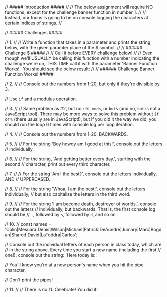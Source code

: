 // ##### Introduction #####
//
// The below assignment will require NO functions, except for the challenge banner function in number 1.
//
// Instead, our focus is going to be on console.logging the characters at certain indices of strings.
//



// ##### Challenges #####

// 1.
//
// Write a function that takes in a parameter and prints the string below, with the given paramter place of the $ symbol.
// 
// ###### Challenge $ #####
//
// Call it before EVERY challenge below!
//
// Even though we'll USUALLY be calling this function with a number indicating the challenge we're on, THIS TIME call it with the parameter 'Banner Function Works!'. You should see the below result:
//
// ###### Challenge Banner Function Works! #####


// 2.
//
// Console out the numbers from 1-20, but only if they're divisible by 3.

// Use `if` and a modulus operation.


// 3.
//
// Same problem as #2, but no `if`s, `mods`, or `but`s (and no, `but` is not a JavaScript tool). There may be more ways to solve this problem without `if` or `%` (there usually are in JavaScript!), but if you did it the way we did, you should run the loop 6 times with console log per loop iteration.



// 4.
//
// Console out the numbers from 1-20. BACKWARDS.


// 5.
//
// For the string 'Boy howdy am I good at this!', console out the letters
// individually.


// 6.
//
// For the string, 'And getting better every day.', starting with the second
// character, print out every third character.


// 7. 
//
// For the string 'Am I the best?', console out the letters individually, AND
// UPPERCASED.


// 8.
//
// For the string 'Whoa, I am the best!', console out the letters individually,
// but also capitalize the letters in the third word.


// 9.
//
// For the string 'I am become death, destroyer of worlds.', console out the letters
//  individually, but backwards. That is, the first console log should be
// `.`, followed by `s`, followed by `d`, and so on.


// 10.
//
const names = 'Colin|Mesuara|Denis|Wilson|Michael|Patrick|DeAundre|Jumary|Marc|Bogdan|Sharod|David|LaToddra|Carlos';

// Console out the individual letters of each person in class today, which are
// in the string above. Every time you start a new name (including the first
// one!), console out the string: 'Here today is:'.

// You'll know you're at a new person's name when you hit the pipe character.

// Don't print the pipes!


// 11.
//
// There is no 11. Celebrate! You did it!
